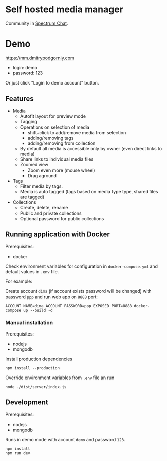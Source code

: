# Self hosted media manager

Community in [Spectrum Chat](https://spectrum.chat/media-manager).

# Demo

https://mm.dmitrypodgorniy.com

- login: demo
- password: 123

Or just click "Login to demo account" button.

## Features

- Media
    - Autofit layout for preview mode
    - Tagging
    - Operations on selection of media
        - shift+click to add/remove media from selection
        - adding/removing tags
        - adding/removing from collection
    - By default all media is accessible only by owner (even direct links to media)
    - Share links to individual media files
    - Zoomed view
        - Zoom even more (mouse wheel)
        - Drag aground
- Tags
    - Filter media by tags.
    - Media is auto tagged (tags based on media type type, shared files are tagged)
- Collections
    - Create, delete, rename
    - Public and private collections
    - Optional password for public collections


## Running application with Docker

Prerequisites:

- docker

Check environment variables for configuration in `docker-compose.yml` and default values in `.env` file.

For example:

Create account `dima` (if account exists password will be changed) with password `ppp` and run web app on `8888` port:

```
ACCOUNT_NAME=dima ACCOUNT_PASSWORD=ppp EXPOSED_PORT=8888 docker-compose up --build -d
```


### Manual installation

Prerequisites:

- nodejs
- mongodb

Install production dependencies

```
npm install --production
```

Override environment variables from `.env` file an run

```
node ./dist/server/index.js
```


## Development

Prerequisites:

- nodejs
- mongodb

Runs in demo mode with account `demo` and password `123`.

```
npm install
npm run dev
```
